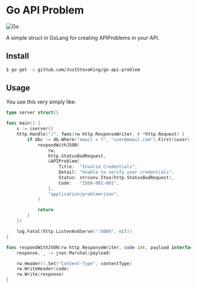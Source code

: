 # Go API Problem

![Go](https://github.com/JustSteveKing/go-api-problem/workflows/Go/badge.svg?branch=master)

A simple struct in GoLang for creating APIProblems in your API.


## Install

```bash
$ go get -u github.com/JustSteveKing/go-api-problem
```


## Usage

You use this very simply like:

```go
type server struct{}

func main() {
    s := &server{}
    http.Handle("/", func(rw http.ResponseWriter, r *http.Request) {
        if dbc := db.Where("email = ?", "user@email.com").First(&user); dbc.Error != nil {
            respondWithJSON(
                rw,
                http.StatusBadRequest,
                &APIProblem{
                    Title:  "Invalid Credentials",
                    Detail: "Unable to verify user credentials",
                    Status: strconv.Itoa(http.StatusBadRequest),
                    Code:   "IDEN-001-001",
                },
                "application/problem+json",
            )

            return
        }
    })

    log.Fatal(http.ListenAndServe(":8080", nil))
}

func respondWithJSON(rw http.ResponseWriter, code int, payload interface{}, contentType string) {
	response, _ := json.Marshal(payload)

	rw.Header().Set("Content-Type", contentType)
	rw.WriteHeader(code)
	rw.Write(response)
}
```
